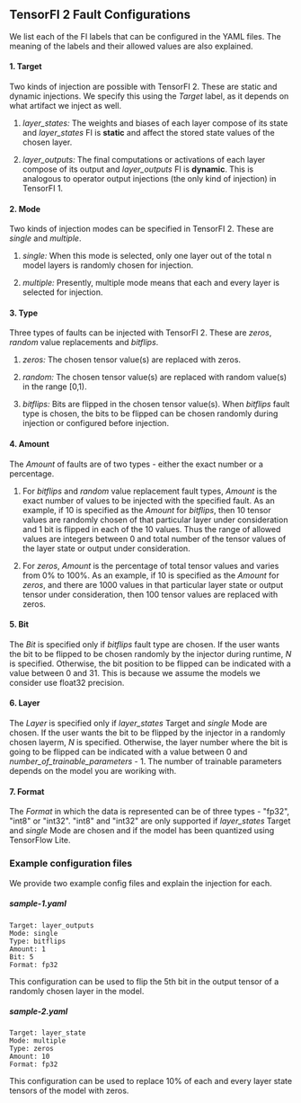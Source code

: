 ## TensorFI 2 Fault Configurations

We list each of the FI labels that can be configured in the YAML files. The meaning of the labels and their allowed values are also explained.

#### 1. Target

Two kinds of injection are possible with TensorFI 2. These are static and dynamic injections. We specify this using the *Target* label, as it depends on what artifact we inject as well.

1. *layer_states:* The weights and biases of each layer compose of its state and *layer_states* FI is **static** and affect the stored state values of the chosen layer.

2. *layer_outputs:* The final computations or activations of each layer compose of its output and *layer_outputs* FI is **dynamic**. This is analogous to operator output injections (the only kind of injection) in TensorFI 1.

#### 2. Mode

Two kinds of injection modes can be specified in TensorFI 2. These are *single* and *multiple*.

1. *single:*  When this mode is selected, only one layer out of the total n model layers is randomly chosen for injection.

2. *multiple:* Presently, multiple mode means that each and every layer is selected for injection.

#### 3. Type

Three types of faults can be injected with TensorFI 2. These are *zeros*, *random* value replacements and *bitflips*.

1. *zeros:* The chosen tensor value(s) are replaced with zeros.

2. *random:* The chosen tensor value(s) are replaced with random value(s) in the range [0,1).

3. *bitflips:* Bits are flipped in the chosen tensor value(s). When *bitflips* fault type is chosen, the bits to be flipped can be chosen randomly during injection or configured before injection.

#### 4. Amount

The *Amount* of faults are of two types - either the exact number or a percentage.

1. For *bitflips* and *random* value replacement fault types, *Amount* is the exact number of values to be injected with the specified fault. As an example, if 10 is specified as the *Amount* for *bitflips*, then 10 tensor values are randomly chosen of that particular layer under consideration and 1 bit is flipped in each of the 10 values. Thus the range of allowed values are integers between 0 and total number of the tensor values of the layer state or output under consideration.

2. For *zeros*, *Amount* is the percentage of total tensor values and varies from 0% to 100%. As an example, if 10 is specified as the *Amount* for *zeros*, and there are 1000 values in that particular layer state or output tensor under consideration, then 100 tensor values are replaced with zeros.

#### 5. Bit

The *Bit* is specified only if *bitflips* fault type are chosen. If the user wants the bit to be flipped to be chosen randomly by the injector during runtime, *N* is specified. Otherwise, the bit position to be flipped can be indicated with a value between 0 and 31. This is because we assume the models we consider use float32 precision.

#### 6. Layer

The *Layer* is specified only if *layer_states* Target and *single* Mode are chosen. If the user wants the bit to be flipped by the injector in a randomly chosen layerm, *N* is specified. Otherwise, the layer number where the bit is going to be flipped can be indicated with a value between 0 and *number_of_trainable_parameters* - 1. The number of trainable parameters depends on the model you are woriking with.

#### 7. Format

The *Format* in which the data is represented can be of three types - "fp32", "int8" or "int32". "int8" and "int32" are only supported if *layer_states* Target and *single* Mode are chosen and if the model has been quantized using TensorFlow Lite.

### Example configuration files

We provide two example config files and explain the injection for each.

##### sample-1.yaml

```
Target: layer_outputs
Mode: single
Type: bitflips
Amount: 1
Bit: 5
Format: fp32
```

This configuration can be used to flip the 5th bit in the output tensor of a randomly chosen layer in the model.

##### sample-2.yaml

```
Target: layer_state
Mode: multiple
Type: zeros
Amount: 10
Format: fp32
```

This configuration can be used to replace 10% of each and every layer state tensors of the model with zeros.